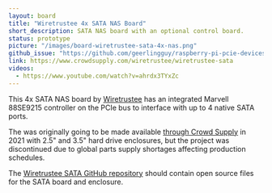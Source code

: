```yaml
---
layout: board
title: "Wiretrustee 4x SATA NAS Board"
short_description: SATA NAS board with an optional control board.
status: prototype
picture: "/images/board-wiretrustee-sata-4x-nas.png"
github_issue: "https://github.com/geerlingguy/raspberry-pi-pcie-devices/issues/25#issuecomment-769904055"
link: https://www.crowdsupply.com/wiretrustee/wiretrustee-sata
videos:
  - https://www.youtube.com/watch?v=ahrdx3TYxZc
---
```

This 4x SATA NAS board by [Wiretrustee](https://wiretrustee.com) has an integrated Marvell 88SE9215 controller on the PCIe bus to interface with up to 4 native SATA ports.

The was originally going to be made available [through Crowd Supply](https://www.crowdsupply.com/wiretrustee/wiretrustee-sata) in 2021 with 2.5" and 3.5" hard drive enclosures, but the project was discontinued due to global parts supply shortages affecting production schedules.

The [Wiretrustee SATA GitHub repository](https://github.com/wiretrustee/cm4-sata-board) should contain open source files for the SATA board and enclosure.
